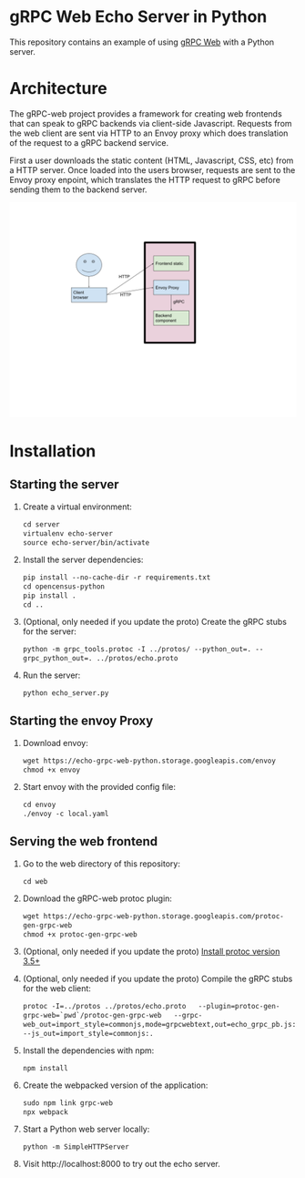 # gRPC Web Echo Server in Python

This repository contains an example of using [gRPC Web](https://github.com/grpc/grpc-web) with a Python server.

# Architecture

The gRPC-web project provides a framework for creating web frontends that can speak
to gRPC backends via client-side Javascript. Requests from the web client are sent
via HTTP to an Envoy proxy which does translation of the request to a gRPC backend service.

First a user downloads the static content (HTML, Javascript, CSS, etc) from a HTTP
server. Once loaded into the users browser, requests are sent to the Envoy proxy
enpoint, which translates the HTTP request to gRPC before sending them to the backend server.

![](docs/img/arch.png)

# Installation

## Starting the server
1. Create a virtual environment:

    ```
    cd server
    virtualenv echo-server
    source echo-server/bin/activate
    ```

1. Install the server dependencies:

    ```
    pip install --no-cache-dir -r requirements.txt
    cd opencensus-python
    pip install .
    cd ..
    ```

1. (Optional, only needed if you update the proto) Create the gRPC stubs for the server:

    ```
    python -m grpc_tools.protoc -I ../protos/ --python_out=. --grpc_python_out=. ../protos/echo.proto
    ```

1. Run the server:

    ```
    python echo_server.py
    ```

## Starting the envoy Proxy

1. Download envoy:

    ```
    wget https://echo-grpc-web-python.storage.googleapis.com/envoy
    chmod +x envoy
    ```

1. Start envoy with the provided config file:

    ```
    cd envoy
    ./envoy -c local.yaml
    ```

## Serving the web frontend

1. Go to the web directory of this repository:

    ```
    cd web
    ```

1. Download the gRPC-web protoc plugin:

    ```
    wget https://echo-grpc-web-python.storage.googleapis.com/protoc-gen-grpc-web
    chmod +x protoc-gen-grpc-web
    ```

1. (Optional, only needed if you update the proto) [Install protoc version 3.5+](https://github.com/protocolbuffers/protobuf#protocol-compiler-installation)

1. (Optional, only needed if you update the proto) Compile the gRPC stubs for the web client:

    ```
    protoc -I=../protos ../protos/echo.proto   --plugin=protoc-gen-grpc-web=`pwd`/protoc-gen-grpc-web   --grpc-web_out=import_style=commonjs,mode=grpcwebtext,out=echo_grpc_pb.js:.   --js_out=import_style=commonjs:.
    ```

1. Install the dependencies with npm:

    ```
    npm install
    ```

1. Create the webpacked version of the application:
    ```
    sudo npm link grpc-web
    npx webpack
    ```

1. Start a Python web server locally:

    ```
    python -m SimpleHTTPServer
    ```

1. Visit http://localhost:8000 to try out the echo server.
